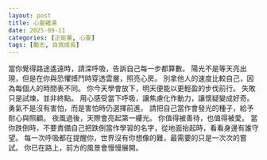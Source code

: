 ```yaml
---
layout: post
title: 心靈雞湯
date: 2025-09-11
categories: [正能量, 心靈]
tags: [勵志, 自我成長]
---
```


當你覺得路途遙遠時，請深呼吸，告訴自己每一步都算數。
陽光不是等天亮出現，但是在你與恐懼搏鬥時穿透雲層，照亮心房。
別拿他人的速度比較自己，因為每個人的時間表不同。
你今天學會放下，明天便能以更輕盈的步伐前行。
失敗只是試煉，並非終點。
用心感受當下呼吸，讓焦慮化作動力，讓懷疑變成好奇。
勇氣不是沒有害怕，而是害怕時仍選擇前進。
請把自己當作會發光的種子，給予耐心與照顧。
夜風過後，天際會亮起第一縷光。
你值得被善待，也值得被愛。
當你跌倒時，不要責備自己把跌倒當作學習的名字，從地面抬起時，看看身邊有誰守望。
每一次呼吸都在提醒你，世界沒有你想像的難，最需要的只是一次次的嘗試。
你已在路上，前方的風景會慢慢展開。